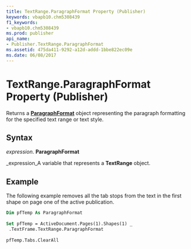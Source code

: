 ```yaml
---
title: TextRange.ParagraphFormat Property (Publisher)
keywords: vbapb10.chm5308439
f1_keywords:
- vbapb10.chm5308439
ms.prod: publisher
api_name:
- Publisher.TextRange.ParagraphFormat
ms.assetid: 475da411-9292-a12d-addd-1bbe822ec09e
ms.date: 06/08/2017
---
```



# TextRange.ParagraphFormat Property (Publisher)

Returns a  **[ParagraphFormat](Publisher.ParagraphFormat.md)** object representing the paragraph formatting for the specified text range or text style.


## Syntax

 _expression_. **ParagraphFormat**

 _expression_A variable that represents a  **TextRange** object.


## Example

The following example removes all the tab stops from the text in the first shape on page one of the active publication.


```vb
Dim pfTemp As ParagraphFormat 
 
Set pfTemp = ActiveDocument.Pages(1).Shapes(1) _ 
 .TextFrame.TextRange.ParagraphFormat 
 
pfTemp.Tabs.ClearAll
```


